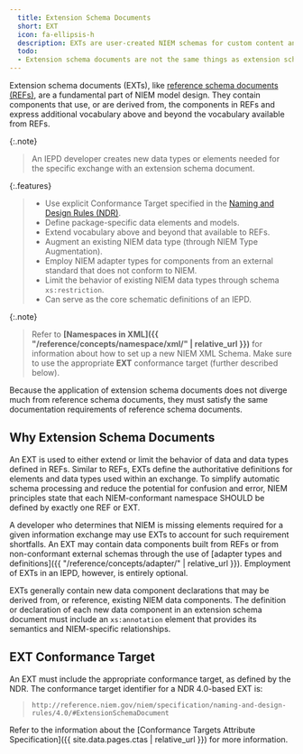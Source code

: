 ```yaml
---
  title: Extension Schema Documents
  short: EXT
  icon: fa-ellipsis-h
  description: EXTs are user-created NIEM schemas for custom content and may follow a more relaxed syntax, as specified by the NDR.  IEPD extension schemas are often EXTs.
  todo:
  - Extension schema documents are not the same things as extension schemas (which can optionally use the REF target).  Need to clarify this page so it refers to the NDR EXT target and relaxed rule set.
---
```


Extension schema documents (EXTs), like [reference schema documents (REFs)](../ref/),
are a fundamental part of NIEM model design. They contain components that
use, or are derived from, the components in REFs and express additional
vocabulary above and beyond the vocabulary available from REFs.

{:.note}
>An IEPD developer creates new data types or elements needed for the specific exchange with an extension schema document.

{:.features}
>
> - Use explicit Conformance Target specified in the [Naming and Design Rules (NDR)]({{site.data.links.ndr}}).
> - Define package-specific data elements and models.
> - Extend vocabulary above and beyond that available to REFs.
> - Augment an existing NIEM data type (through NIEM Type Augmentation).
> - Employ NIEM adapter types for components from an external standard that does not conform to NIEM.
> - Limit the behavior of existing NIEM data types through schema `xs:restriction`.
> - Can serve as the core schematic definitions of an IEPD.

{:.note}
> Refer to **[Namespaces in XML]({{ "/reference/concepts/namespace/xml/" | relative_url }})** for information about how to set up a new NIEM XML Schema.  Make sure to use the appropriate **EXT** conformance target (further described below).

<!--more-->

Because the application of extension schema documents does not diverge much from reference schema documents, they must satisfy the same documentation requirements of reference schema documents.

## Why Extension Schema Documents

An EXT is used to either extend or limit the behavior
of data and data types defined in REFs. Similar to REFs,
EXTs define the authoritative definitions for elements and data types used within an
exchange. To simplify automatic schema processing and reduce the potential for confusion
and error, NIEM principles state that each NIEM-conformant namespace SHOULD be defined
by exactly one REF or EXT.

A developer who determines that NIEM is missing elements required for a given information
exchange may use EXTs to account for such requirement shortfalls. An EXT may contain data
components built from REFs or from non-conformant external schemas through the use of
[adapter types and definitions]({{ "/reference/concepts/adapter/" | relative_url }}). Employment of EXTs in an IEPD, however, is entirely optional.

EXTs generally contain new data component declarations that may be derived from, or reference, existing NIEM data components. The definition or
declaration of each new data component in an extension schema document must include an
`xs:annotation` element that provides its semantics and NIEM-specific relationships.

## EXT Conformance Target

An EXT must include the appropriate conformance target, as defined by the NDR.  The conformance target identifier for a NDR 4.0-based EXT is:

> `http://reference.niem.gov/niem/specification/naming-and-design-rules/4.0/#ExtensionSchemaDocument`

Refer to the information about the [Conformance Targets Attribute Specification]({{ site.data.pages.ctas | relative_url }}) for more information.
